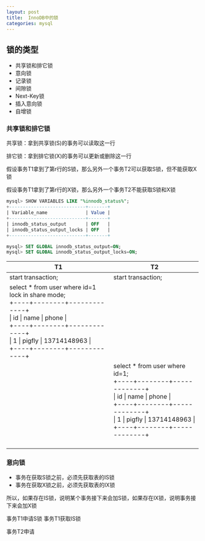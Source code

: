 ```yaml
---
layout: post
title:  InnoDB中的锁
categories: mysql
---
```


## 锁的类型

- 共享锁和排它锁
- 意向锁
- 记录锁
- 间隙锁
- Next-Key锁
- 插入意向锁
- 自增锁

### 共享锁和排它锁

共享锁：拿到共享锁(S)的事务可以读取这一行

排它锁：拿到排它锁(X)的事务可以更新或删除这一行

假设事务T1拿到了第r行的S锁，那么另外一个事务T2可以获取S锁，但不能获取X锁

假设事务T1拿到了第r行的X锁，那么另外一个事务T2不能获取S锁和X锁

```sql
mysql> SHOW VARIABLES LIKE "%innodb_status%";
+----------------------------+-------+
| Variable_name              | Value |
+----------------------------+-------+
| innodb_status_output       | OFF   |
| innodb_status_output_locks | OFF   |
+----------------------------+-------+

mysql> SET GLOBAL innodb_status_output=ON;
mysql> SET GLOBAL innodb_status_output_locks=ON;
```

<table>
<thead>
<tr>
<th>T1</th>
<th>T2</th>
</tr>
</thead>
<tbody>
<tr>
<td>start transaction;</td>
<td>start transaction;</td>
</tr>
<tr>
<td>
select * from user where id=1 lock in share mode;<br>
+----+--------+-------------+<br>
| id | name   | phone       |<br>
+----+--------+-------------+<br>
|  1 | pigfly | 13714148963 |<br>
+----+--------+-------------+
</td>
<td></td>
</tr>
<tr>
<td></td>
<td>
select * from user where id=1;<br>
+----+--------+-------------+<br>
| id | name   | phone       |<br>
+----+--------+-------------+<br>
|  1 | pigfly | 13714148963 |<br>
+----+--------+-------------+
</p>
</td>
</tr>
<tr>
<td></td>
<td></td>
</tr>
</tbody>
</table>


### 意向锁

- 事务在获取S锁之前，必须先获取表的IS锁
- 事务在获取X锁之前，必须先获取表的IX锁

所以，如果存在IS锁，说明某个事务接下来会加S锁，如果存在IX锁，说明事务接下来会加X锁

事务T1申请S锁
事务T1获取IS锁

事务T2申请